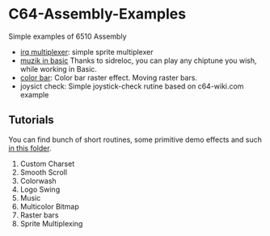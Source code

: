 # C64-Assembly-Examples

Simple examples of 6510 Assembly

+ [irq multiplexer](https://github.com/wizofwor/C64/tree/master/irq%20multiplexer):    simple sprite multiplexer
+ [muzik in basic](https://github.com/wizofwor/C64-assembly-examples/tree/master/muzik-in-basic) Thanks to sidreloc, you can play any chiptune you wish, while working in Basic.
+ [color bar](https://github.com/wizofwor/C64-assembly-examples/tree/master/color-bar): Color bar raster effect. Moving raster bars. 
+ joysict check:      Simple joystick-check rutine based on c64-wiki.com example

## Tutorials

You can find bunch of short routines, some primitive demo effects and such [in this folder](https://github.com/wizofwor/C64-assembly-examples/tree/master/beginner-routines).

1. Custom Charset
2. Smooth Scroll
3. Colorwash
4. Logo Swing
5. Music
6. Multicolor Bitmap
7. Raster bars
8. Sprite Multiplexing
